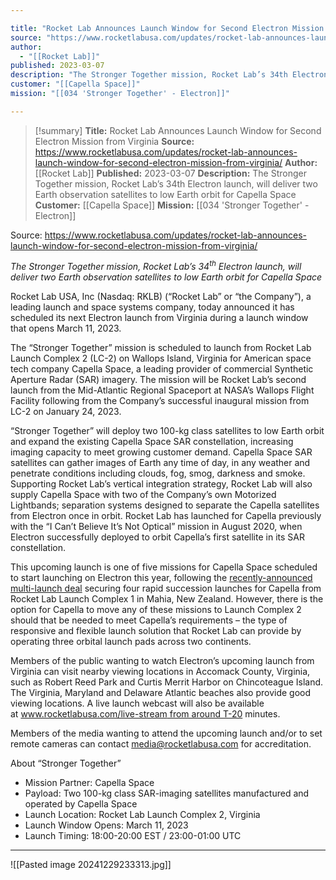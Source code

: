 ```yaml
---

title: "Rocket Lab Announces Launch Window for Second Electron Mission from Virginia "
source: "https://www.rocketlabusa.com/updates/rocket-lab-announces-launch-window-for-second-electron-mission-from-virginia/"
author:
  - "[[Rocket Lab]]"
published: 2023-03-07
description: "The Stronger Together mission, Rocket Lab’s 34th Electron launch, will deliver two Earth observation satellites to low Earth orbit for Capella Space"
customer: "[[Capella Space]]"
mission: "[[034 'Stronger Together' - Electron]]"

---
```

>[!summary]
**Title:** Rocket Lab Announces Launch Window for Second Electron Mission from Virginia 
**Source:** https://www.rocketlabusa.com/updates/rocket-lab-announces-launch-window-for-second-electron-mission-from-virginia/
**Author:** [[Rocket Lab]]
**Published:** 2023-03-07
**Description:** The Stronger Together mission, Rocket Lab’s 34th Electron launch, will deliver two Earth observation satellites to low Earth orbit for Capella Space
**Customer:** [[Capella Space]]
**Mission:** [[034 'Stronger Together' - Electron]]

Source: https://www.rocketlabusa.com/updates/rocket-lab-announces-launch-window-for-second-electron-mission-from-virginia/

*The Stronger Together mission, Rocket Lab’s 34<sup>th</sup> Electron launch, will deliver two Earth observation satellites to low Earth orbit for Capella Space*

Rocket Lab USA, Inc (Nasdaq: RKLB) (“Rocket Lab” or “the Company”), a leading launch and space systems company, today announced it has scheduled its next Electron launch from Virginia during a launch window that opens March 11, 2023.

The “Stronger Together” mission is scheduled to launch from Rocket Lab Launch Complex 2 (LC-2) on Wallops Island, Virginia for American space tech company Capella Space, a leading provider of commercial Synthetic Aperture Radar (SAR) imagery. The mission will be Rocket Lab’s second launch from the Mid-Atlantic Regional Spaceport at NASA’s Wallops Flight Facility following from the Company’s successful inaugural mission from LC-2 on January 24, 2023.

“Stronger Together” will deploy two 100-kg class satellites to low Earth orbit and expand the existing Capella Space SAR constellation, increasing imaging capacity to meet growing customer demand. Capella Space SAR satellites can gather images of Earth any time of day, in any weather and penetrate conditions including clouds, fog, smog, darkness and smoke. Supporting Rocket Lab’s vertical integration strategy, Rocket Lab will also supply Capella Space with two of the Company’s own Motorized Lightbands; separation systems designed to separate the Capella satellites from Electron once in orbit. Rocket Lab has launched for Capella previously with the “I Can’t Believe It’s Not Optical” mission in August 2020, when Electron successfully deployed to orbit Capella’s first satellite in its SAR constellation.

This upcoming launch is one of five missions for Capella Space scheduled to start launching on Electron this year, following the [recently-announced multi-launch deal](https://cts.businesswire.com/ct/CT?id=smartlink&url=https%3A%2F%2Fwww.businesswire.com%2Fnews%2Fhome%2F20230301005140%2Fen%2FRocket-Lab-Signs-Multi-Launch-Deal-to-Deploy-Satellite-Constellation-for-Capella-Space&esheet=53357328&newsitemid=20230307005394&lan=en-US&anchor=recently-announced+multi-launch+deal&index=1&md5=a5f9127bdb042ea90d34eb903efd2339) securing four rapid succession launches for Capella from Rocket Lab Launch Complex 1 in Mahia, New Zealand. However, there is the option for Capella to move any of these missions to Launch Complex 2 should that be needed to meet Capella’s requirements – the type of responsive and flexible launch solution that Rocket Lab can provide by operating three orbital launch pads across two continents.

Members of the public wanting to watch Electron’s upcoming launch from Virginia can visit nearby viewing locations in Accomack County, Virginia, such as Robert Reed Park and Curtis Merrit Harbor on Chincoteague Island. The Virginia, Maryland and Delaware Atlantic beaches also provide good viewing locations. A live launch webcast will also be available at [www.rocketlabusa.com/live-stream from around T-20](https://cts.businesswire.com/ct/CT?id=smartlink&url=http%3A%2F%2Fwww.rocketlabusa.com%2Flive-stream%2520from%2520around%2520T-20&esheet=53357328&newsitemid=20230307005394&lan=en-US&anchor=www.rocketlabusa.com%2Flive-stream+from+around+T-20&index=2&md5=e75b63b00aa431398cd9e6198d040ce2) minutes.

Members of the media wanting to attend the upcoming launch and/or to set remote cameras can contact [media@rocketlabusa.com](https://www.rocketlabusa.com/updates/rocket-lab-announces-launch-window-for-second-electron-mission-from-virginia/) for accreditation.

About “Stronger Together”

- Mission Partner: Capella Space
- Payload: Two 100-kg class SAR-imaging satellites manufactured and operated by Capella Space
- Launch Location: Rocket Lab Launch Complex 2, Virginia
- Launch Window Opens: March 11, 2023
- Launch Timing: 18:00-20:00 EST / 23:00-01:00 UTC

---

![[Pasted image 20241229233313.jpg]]
